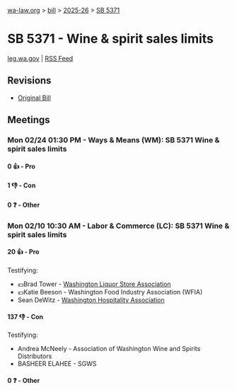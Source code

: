 [wa-law.org](/) > [bill](/bill/) > [2025-26](/bill/2025-26/) > [SB 5371](/bill/2025-26/sb/5371/)

# SB 5371 - Wine & spirit sales limits
[leg.wa.gov](https://app.leg.wa.gov/billsummary?BillNumber=5371&Year=2025&Initiative=false) | [RSS Feed](./rss.xml)

## Revisions
* [Original Bill](1/)

## Meetings
### Mon 02/24 01:30 PM - Ways & Means (WM): SB 5371 Wine & spirit sales limits
#### 0 👍 - Pro

#### 1 👎 - Con

#### 0 ❓ - Other

### Mon 02/10 10:30 AM - Labor & Commerce (LC): SB 5371 Wine & spirit sales limits
#### 20 👍 - Pro
Testifying:
* 💵Brad Tower - [Washington Liquor Store Association](/org/washington_liquor_store_association/)
* 💵Katie Beeson - Washington Food Industry Association (WFIA)
* Sean DeWitz - [Washington Hospitality Association](/org/washington_hospitality_association/)

#### 137 👎 - Con
Testifying:
* Andrea McNeely - Association of Washington Wine and Spirits Distributors
* BASHEER ELAHEE - SGWS

#### 0 ❓ - Other
